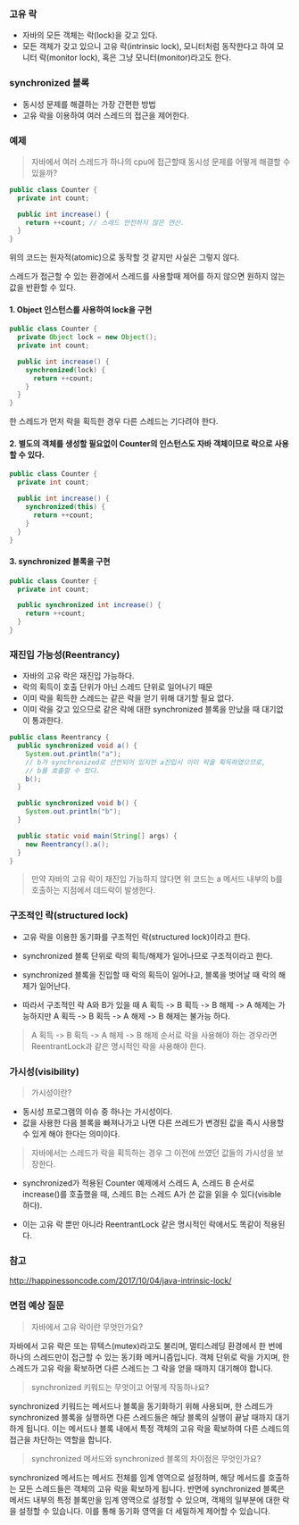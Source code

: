 ### 고유 락
- 자바의 모든 객체는 락(lock)을 갖고 있다.
- 모든 객체가 갖고 있으니 고유 락(intrinsic lock), 모니터처럼 동작한다고 하여 모니터 락(monitor lock), 혹은 그냥 모니터(monitor)라고도 한다.

### synchronized 블록
- 동시성 문제를 해결하는 가장 간편한 방법
- 고유 락을 이용하여 여러 스레드의 접근을 제어한다.

### 예제

> 자바에서 여러 스레드가 하나의 cpu에 접근할때 동시성 문제를 어떻게 해결할 수 있을까?

```java
public class Counter {
  private int count;

  public int increase() {
    return ++count; // 스레드 안전하지 않은 연산.
  }
}
```

위의 코드는 원자적(atomic)으로 동작할 것 같지만 사실은 그렇지 않다.

스레드가 접근할 수 있는 환경에서 스레드를 사용할때 제어를 하지 않으면 원하지 않는 값을 반환할 수 있다.

#### 1. Object 인스턴스를 사용하여 lock을 구현

```java
public class Counter {
  private Object lock = new Object();
  private int count;

  public int increase() {
    synchronized(lock) {
      return ++count;
    }
  }
}
```

한 스레드가 먼저 락을 획득한 경우 다른 스레드는 기다려야 한다.


#### 2. 별도의 객체를 생성할 필요없이 Counter의 인스턴스도 자바 객체이므로 락으로 사용할 수 있다.

```java
public class Counter {
  private int count;

  public int increase() {
    synchronized(this) {
      return ++count;
    }
  }
}
```

#### 3. synchronized 블록을 구현

```java
public class Counter {
  private int count;

  public synchronized int increase() {
    return ++count;
  }
}
```

### 재진입 가능성(Reentrancy)
- 자바의 고유 락은 재진입 가능하다.
- 락의 획득이 호출 단위가 아닌 스레드 단위로 일어나기 때문
- 이미 락을 획득한 스레드는 같은 락을 얻기 위해 대기할 필요 없다.
- 이미 락을 갖고 있으므로 같은 락에 대한 synchronized 블록을 만났을 때 대기없이 통과한다.

```java
public class Reentrancy {
  public synchronized void a() {
    System.out.println("a");
    // b가 synchronized로 선언되어 있지만 a진입시 이미 락을 획득하였으므로,
    // b를 호출할 수 있다.
    b();
  }

  public synchronized void b() {
    System.out.println("b");
  }

  public static void main(String[] args) {
    new Reentrancy().a();
  }
}
```

> 만약 자바의 고유 락이 재진입 가능하지 않다면 위 코드는 a 메서드 내부의 b를 호출하는 지점에서 데드락이 발생한다.

### 구조적인 락(structured lock)


- 고유 락을 이용한 동기화를 구조적인 락(structured lock)이라고 한다.

- synchronized 블록 단위로 락의 획득/해제가 일어나므로 구조적이라고 한다.
- synchronized 블록을 진입할 때 락의 획득이 일어나고, 블록을 벗어날 때 락의 해제가 일어난다.
- 따라서 구조적인 락 A와 B가 있을 때 A 획득 -> B 획득 -> B 해제 -> A 해제는 가능하지만 A 획득 -> B 획득 -> A 해제 -> B 해제는 불가능 하다.

> A 획득 -> B 획득 -> A 해제 -> B 해제 순서로 락을 사용해야 하는 경우라면 ReentrantLock과 같은 명시적인 락을 사용해야 한다.

### 가시성(visibility)
> 가시성이란?

- 동시성 프로그램의 이슈 중 하나는 가시성이다.
- 값을 사용한 다음 블록을 빠져나가고 나면 다른 쓰레드가 변경된 값을 즉시 사용할 수 있게 해야 한다는 의미이다.


> 자바에서는 스레드가 락을 획득하는 경우 그 이전에 쓰였던 값들의 가시성을 보장한다.

- synchronized가 적용된 Counter 예제에서 스레드 A, 스레드 B 순서로 increase()를 호출했을 때, 스레드 B는 스레드 A가 쓴 값을 읽을 수 있다(visible 하다).

- 이는 고유 락 뿐만 아니라 ReentrantLock 같은 명시적인 락에서도 똑같이 적용된다.

### 참고
http://happinessoncode.com/2017/10/04/java-intrinsic-lock/

### 면접 예상 질문
> 자바에서 고유 락이란 무엇인가요?

자바에서 고유 락은 또는 뮤텍스(mutex)라고도 불리며, 멀티스레딩 환경에서 한 번에 하나의 스레드만이 접근할 수 있는 동기화 메커니즘입니다. 객체 단위로 락을 가지며, 한 스레드가 고유 락을 확보하면 다른 스레드는 그 락을 얻을 때까지 대기해야 합니다.

> synchronized 키워드는 무엇이고 어떻게 작동하나요?

synchronized 키워드는 메서드나 블록을 동기화하기 위해 사용되며, 한 스레드가 synchronized 블록을 실행하면 다른 스레드들은 해당 블록의 실행이 끝날 때까지 대기하게 됩니다. 이는 메서드나 블록 내에서 특정 객체의 고유 락을 확보하여 다른 스레드의 접근을 차단하는 역할을 합니다.

> synchronized 메서드와 synchronized 블록의 차이점은 무엇인가요?

synchronized 메서드는 메서드 전체를 임계 영역으로 설정하며, 해당 메서드를 호출하는 모든 스레드들은 객체의 고유 락을 확보하게 됩니다. 반면에 synchronized 블록은 메서드 내부의 특정 블록만을 임계 영역으로 설정할 수 있으며, 객체의 일부분에 대한 락을 설정할 수 있습니다. 이를 통해 동기화 영역을 더 세밀하게 제어할 수 있습니다.